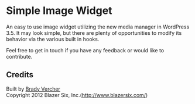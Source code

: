 # Simple Image Widget #

An easy to use image widget utilizing the new media manager in WordPress 3.5. It may look simple, but there are plenty of opportunities to modify its behavior via the various built in hooks.

Feel free to get in touch if you have any feedback or would like to contribute.

## Credits ##

Built by [Brady Vercher](http://twitter.com/bradyvercher)  
Copyright 2012  Blazer Six, Inc.(http://www.blazersix.com/)